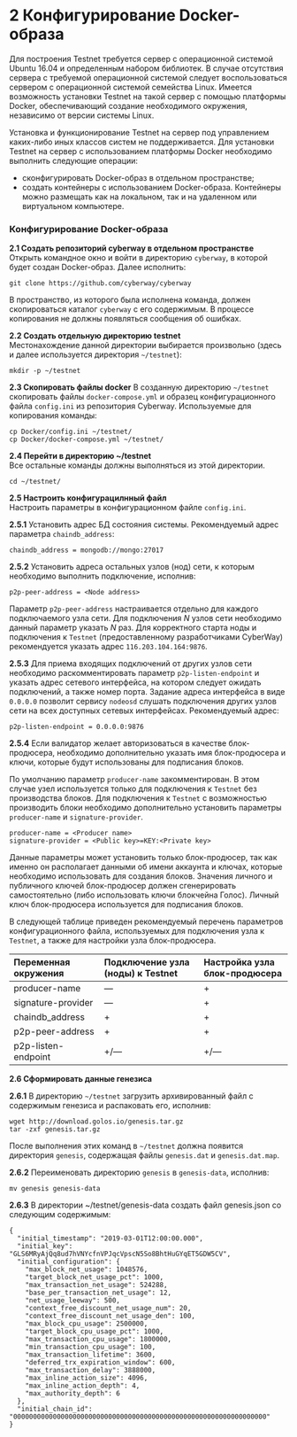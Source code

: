 # 2 Конфигурирование Docker-образа
Для построения Testnet требуется сервер с операционной системой Ubuntu 16.04 и определенным набором библиотек. В случае отсутствия сервера с требуемой операционной системой следует воспользоваться сервером с операционной системой семейства Linux. Имеется возможность установки Testnet на такой сервер с помощью платформы Docker, обеспечивающий создание необходимого окружения, независимо от версии системы Linux.  

Установка и функционирование Testnet на сервер под управлением каких-либо иных классов систем не поддерживается.
Для установки Testnet  на сервер с использованием платформы Docker необходимо выполнить следующие операции:
  * сконфигурировать Docker-образ в отдельном пространстве;  
  * создать контейнеры с использованием Docker-образа. Контейнеры можно размещать как на локальном, так и на удаленном или виртуальном компьютере.
  
### Конфигурирование Docker-образа
**2.1 Создать репозиторий cyberway в отдельном пространстве**  
Открыть командное окно и войти в директорию `cyberway`, в которой будет создан Docker-образ. Далее исполнить:
```
git clone https://github.com/cyberway/cyberway
```
В пространство, из которого была исполнена команда, должен скопироваться каталог `cyberway` с его содержимым. В процессе копирования не должны появляться сообщения об ошибках.  

**2.2 Создать отдельную директорию testnet**  
Местонахождение данной директории выбирается произвольно (здесь и далее используется директория `~/testnet`):
```
mkdir -p ~/testnet
```
**2.3 Скопировать файлы docker**  В созданную директорию `~/testnet` скопировать файлы `docker-compose.yml` и образец конфигурационного файла `config.ini` из репозитория Cyberway. Используемые для копирования команды:
```
cp Docker/config.ini ~/testnet/
cp Docker/docker-compose.yml ~/testnet/
```
**2.4 Перейти в директорию ~/testnet**  
Все остальные команды должны выполняться из этой директории.
```
cd ~/testnet/
```
**2.5 Настроить конфигурацилнный файл**  
Настроить параметры в конфигурационном файле `config.ini`.  

**2.5.1** Установить адрес БД состояния системы. Рекомендуемый адрес параметра `chaindb_address`:
```
chaindb_address = mongodb://mongo:27017
``` 
**2.5.2** Установить адреса остальных узлов (нод) сети, к которым необходимо выполнить подключение, исполнив:
```
p2p-peer-address = <Node address>
```
Параметр `p2p-peer-address` настраивается отдельно для каждого подключаемого узла сети. Для подключения *N* узлов сети необходимо данный параметр указать *N* раз. Для корректного старта ноды и подключения к `Testnet` (предоставленному разработчиками CyberWay) рекомендуется указать адрес `116.203.104.164:9876`.  

**2.5.3** Для приема входящих подключений от других узлов сети необходимо раскомментировать параметр `p2p-listen-endpoint` и указать адрес сетевого интерфейса, на котором следует ожидать подключений, а также номер порта. Задание адреса интерфейса в виде `0.0.0.0` позволит сервису `nodeosd` слушать подключения других узлов сети на всех доступных сетевых интерфейсах. Рекомендуемый адрес:
```
p2p-listen-endpoint = 0.0.0.0:9876
```
**2.5.4** Если валидатор желает авторизоваться в качестве блок-продюсера, необходимо дополнительно указать имя блок-продюсера и ключи, которые будут использованы для подписания блоков.  

По умолчанию параметр `producer-name` закомментирован. В этом случае узел используется только для подключения к `Testnet` без производства блоков. Для подключения к `Testnet` с возможностью производить блоки необходимо дополнительно установить параметры `producer-name` и `signature-provider`.
```
producer-name = <Producer name>
signature-provider = <Public key>=KEY:<Private key>
```
Данные параметры может установить только блок-продюсер, так как именно он располагает данными об имени аккаунта и ключах, которые необходимо использовать для создания блоков. Значения личного и публичного ключей блок-продюсер должен сгенерировать самостоятельно (либо использовать ключи блокчейна Голос). Личный ключ блок-продюсера используется для подписания блоков.  

В следующей таблице приведен рекомендуемый перечень параметров конфигурационного файла, используемых для подключения узла к `Testnet`, а также для настройки узла блок-продюсера.  

Переменная окружения | Подключение узла (ноды) к Testnet | Настройка узла блок-продюсера  
:-----------|:-------|:-------  
producer-name | — | +  
signature-provider | — | +  
chaindb_address | + | +  
p2p-peer-address | + | +  
p2p-listen-endpoint | +/— | +/—  

**2.6 Сформировать данные генезиса**   

**2.6.1** В директорию `~/testnet` загрузить архивированный файл с содержимым генезиса и распаковать его, исполнив:  
```
wget http://download.golos.io/genesis.tar.gz
tar -zxf genesis.tar.gz
```
После выполнения этих команд в `~/testnet` должна появится директория `genesis`, содержащая файлы `genesis.dat` и `genesis.dat.map`.

**2.6.2** Переименовать директорию `genesis` в `genesis-data`, исполнив:
```
mv genesis genesis-data
```

**2.6.3** В директории ~/testnet/genesis-data создать файл genesis.json со следующим содержимым:
```
{
  "initial_timestamp": "2019-03-01T12:00:00.000",
  "initial_key": "GLS6MRyAjQq8ud7hVNYcfnVPJqcVpscN5So8BhtHuGYqET5GDW5CV",
  "initial_configuration": {
    "max_block_net_usage": 1048576,
    "target_block_net_usage_pct": 1000,
    "max_transaction_net_usage": 524288,
    "base_per_transaction_net_usage": 12,
    "net_usage_leeway": 500,
    "context_free_discount_net_usage_num": 20,
    "context_free_discount_net_usage_den": 100,
    "max_block_cpu_usage": 2500000,
    "target_block_cpu_usage_pct": 1000,
    "max_transaction_cpu_usage": 1800000,
    "min_transaction_cpu_usage": 100,
    "max_transaction_lifetime": 3600,
    "deferred_trx_expiration_window": 600,
    "max_transaction_delay": 3888000,
    "max_inline_action_size": 4096,
    "max_inline_action_depth": 4,
    "max_authority_depth": 6
  },
  "initial_chain_id": "0000000000000000000000000000000000000000000000000000000000000000"
}
```
